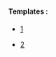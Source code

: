 #### Templates : 

- [1](https://preview.themeforest.net/item/etrade-multipurpose-ecommerce-nextjs-template/full_screen_preview/48473978)

- [2](https://shofy-angular.vercel.app/home/electronic)
